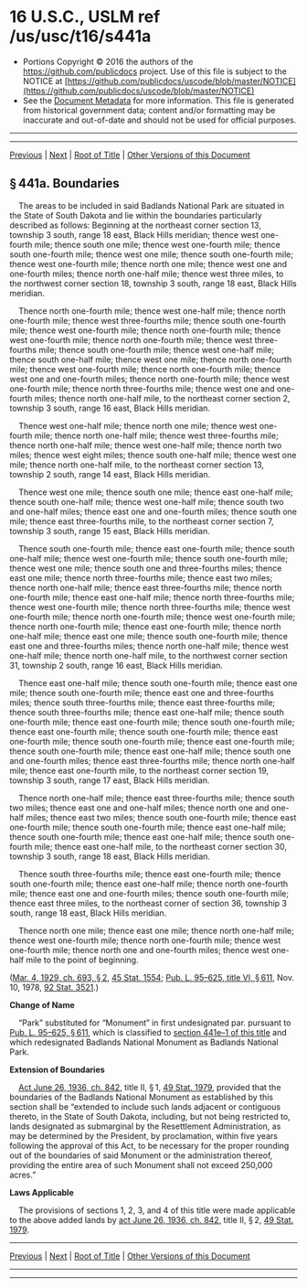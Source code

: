 ---
---

# 16 U.S.C., USLM ref /us/usc/t16/s441a

* Portions Copyright © 2016 the authors of the https://github.com/publicdocs project.
  Use of this file is subject to the NOTICE at [https://github.com/publicdocs/uscode/blob/master/NOTICE](https://github.com/publicdocs/uscode/blob/master/NOTICE)
* See the [Document Metadata](././../../../../..//README.md) for more information.
  This file is generated from historical government data; content and/or formatting may be inaccurate and out-of-date and should not be used for official purposes.

----------
----------

[Previous](./../../../../..//us/usc/t16/ch1/schLXI/m__us_usc_t16_s441.md) | [Next](./../../../../..//us/usc/t16/ch1/schLXI/m__us_usc_t16_s441b.md) | [Root of Title](./../../../../../) | [Other Versions of this Document](https://publicdocs.github.io/go/links?ns=uslm&ref=%2Fus%2Fusc%2Ft16%2Fs441a)

## § 441a. Boundaries

    The areas to be included in said Badlands National Park are situated in the State of South Dakota and lie within the boundaries particularly described as follows: Beginning at the northeast corner section 13, township 3 south, range 18 east, Black Hills meridian; thence west one-fourth mile; thence south one mile; thence west one-fourth mile; thence south one-fourth mile; thence west one mile; thence south one-fourth mile; thence west one-fourth mile; thence north one mile; thence west one and one-fourth miles; thence north one-half mile; thence west three miles, to the northwest corner section 18, township 3 south, range 18 east, Black Hills meridian.

    Thence north one-fourth mile; thence west one-half mile; thence north one-fourth mile; thence west three-fourths mile; thence south one-fourth mile; thence west one-fourth mile; thence north one-fourth mile; thence west one-fourth mile; thence north one-fourth mile; thence west three-fourths mile; thence south one-fourth mile; thence west one-half mile; thence south one-half mile; thence west one mile; thence north one-fourth mile; thence west one-fourth mile; thence north one-fourth mile; thence west one and one-fourth miles; thence north one-fourth mile; thence west one-fourth mile; thence north three-fourths mile; thence west one and one-fourth miles; thence north one-half mile, to the northeast corner section 2, township 3 south, range 16 east, Black Hills meridian.

    Thence west one-half mile; thence north one mile; thence west one-fourth mile; thence north one-half mile; thence west three-fourths mile; thence north one-half mile; thence west one-half mile; thence north two miles; thence west eight miles; thence south one-half mile; thence west one mile; thence north one-half mile, to the northeast corner section 13, township 2 south, range 14 east, Black Hills meridian.

    Thence west one mile; thence south one mile; thence east one-half mile; thence south one-half mile; thence west one-half mile; thence south two and one-half miles; thence east one and one-fourth miles; thence south one mile; thence east three-fourths mile, to the northeast corner section 7, township 3 south, range 15 east, Black Hills meridian.

    Thence south one-fourth mile; thence east one-fourth mile; thence south one-half mile; thence west one-fourth mile; thence south one-fourth mile; thence west one mile; thence south one and three-fourths miles; thence east one mile; thence north three-fourths mile; thence east two miles; thence north one-half mile; thence east three-fourths mile; thence north one-fourth mile; thence east one-half mile; thence north three-fourths mile; thence west one-fourth mile; thence north three-fourths mile; thence west one-fourth mile; thence north one-fourth mile; thence west one-fourth mile; thence north one-fourth mile; thence east one-fourth mile; thence north one-half mile; thence east one mile; thence south one-fourth mile; thence east one and three-fourths miles; thence north one-half mile; thence west one-half mile; thence north one-half mile, to the northwest corner section 31, township 2 south, range 16 east, Black Hills meridian.

    Thence east one-half mile; thence south one-fourth mile; thence east one mile; thence south one-fourth mile; thence east one and three-fourths miles; thence south three-fourths mile; thence east three-fourths mile; thence south three-fourths mile; thence east one-half mile; thence south one-fourth mile; thence east one-fourth mile; thence south one-fourth mile; thence east one-fourth mile; thence south one-fourth mile; thence east one-fourth mile; thence south one-fourth mile; thence east one-fourth mile; thence south one-fourth mile; thence east one-half mile; thence south one and one-fourth miles; thence east three-fourths mile; thence north one-half mile; thence east one-fourth mile, to the northeast corner section 19, township 3 south, range 17 east, Black Hills meridian.

    Thence north one-half mile; thence east three-fourths mile; thence south two miles; thence east one and one-half miles; thence north one and one-half miles; thence east two miles; thence south one-fourth mile; thence east one-fourth mile; thence south one-fourth mile; thence east one-half mile; thence south one-fourth mile; thence east one-half mile; thence south one-fourth mile; thence east one-half mile, to the northeast corner section 30, township 3 south, range 18 east, Black Hills meridian.

    Thence south three-fourths mile; thence east one-fourth mile; thence south one-fourth mile; thence east one-half mile; thence north one-fourth mile; thence east one and one-fourth miles; thence south one-fourth mile; thence east three miles, to the northeast corner of section 36, township 3 south, range 18 east, Black Hills meridian.

    Thence north one mile; thence east one mile; thence north one-half mile; thence west one-fourth mile; thence north one-fourth mile; thence west one-fourth mile; thence north one and one-fourth miles; thence west one-half mile to the point of beginning.

([Mar. 4, 1929, ch. 693, § 2][/us/act/1929-03-04/ch693/s2], [45 Stat. 1554][/us/stat/45/1554]; [Pub. L. 95–625, title VI, § 611][/us/pl/95/625/s611], Nov. 10, 1978, [92 Stat. 3521][/us/stat/92/3521].)

 __Change of Name__ 

    “Park” substituted for “Monument” in first undesignated par. pursuant to [Pub. L. 95–625, § 611][/us/pl/95/625/s611], which is classified to [section 441e–1 of this title][/us/usc/t16/s441e–1] and which redesignated Badlands National Monument as Badlands National Park.

 __Extension of Boundaries__ 

    [Act June 26, 1936, ch. 842][/us/act/1936-06-26/ch842], title II, § 1, [49 Stat. 1979][/us/stat/49/1979], provided that the boundaries of the Badlands National Monument as established by this section shall be “extended to include such lands adjacent or contiguous thereto, in the State of South Dakota, including, but not being restricted to, lands designated as submarginal by the Resettlement Administration, as may be determined by the President, by proclamation, within five years following the approval of this Act, to be necessary for the proper rounding out of the boundaries of said Monument or the administration thereof, providing the entire area of such Monument shall not exceed 250,000 acres.”

 __Laws Applicable__ 

    The provisions of sections 1, 2, 3, and 4 of this title were made applicable to the above added lands by [act June 26, 1936, ch. 842][/us/act/1936-06-26/ch842], title II, § 2, [49 Stat. 1979][/us/stat/49/1979].

----------

[Previous](./../../../../..//us/usc/t16/ch1/schLXI/m__us_usc_t16_s441.md) | [Next](./../../../../..//us/usc/t16/ch1/schLXI/m__us_usc_t16_s441b.md) | [Root of Title](./../../../../../) | [Other Versions of this Document](https://publicdocs.github.io/go/links?ns=uslm&ref=%2Fus%2Fusc%2Ft16%2Fs441a)

----------
----------

[/us/act/1929-03-04/ch693/s2]: https://publicdocs.github.io/go/links?ns=uslm&ref=%2Fus%2Fact%2F1929-03-04%2Fch693%2Fs2
[/us/stat/45/1554]: https://publicdocs.github.io/go/links?ns=uslm&ref=%2Fus%2Fstat%2F45%2F1554
[/us/pl/95/625/s611]: https://publicdocs.github.io/go/links?ns=uslm&ref=%2Fus%2Fpl%2F95%2F625%2Fs611
[/us/stat/92/3521]: https://publicdocs.github.io/go/links?ns=uslm&ref=%2Fus%2Fstat%2F92%2F3521
[/us/pl/95/625/s611]: https://publicdocs.github.io/go/links?ns=uslm&ref=%2Fus%2Fpl%2F95%2F625%2Fs611
[/us/usc/t16/s441e–1]: https://publicdocs.github.io/go/links?ns=uslm&ref=%2Fus%2Fusc%2Ft16%2Fs441e%E2%80%931
[/us/act/1936-06-26/ch842]: https://publicdocs.github.io/go/links?ns=uslm&ref=%2Fus%2Fact%2F1936-06-26%2Fch842
[/us/stat/49/1979]: https://publicdocs.github.io/go/links?ns=uslm&ref=%2Fus%2Fstat%2F49%2F1979
[/us/act/1936-06-26/ch842]: https://publicdocs.github.io/go/links?ns=uslm&ref=%2Fus%2Fact%2F1936-06-26%2Fch842
[/us/stat/49/1979]: https://publicdocs.github.io/go/links?ns=uslm&ref=%2Fus%2Fstat%2F49%2F1979


